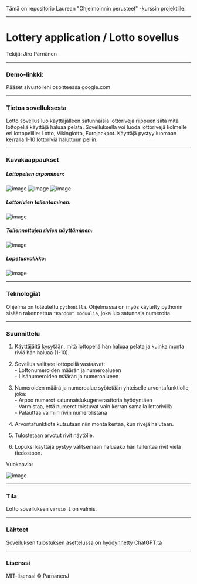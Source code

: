 Tämä on repositorio Laurean "Ohjelmoinnin perusteet" -kurssin projektille.

<hr>

<h1>Lottery application / Lotto sovellus</h1>
Tekijä: Jiro Pärnänen

<hr>

<h3>Demo-linkki:</h3>
Pääset sivustolleni osoitteessa google.com

<hr>

<h3>Tietoa sovelluksesta</h3>
Lotto sovellus luo käyttäjälleen satunnaisia lottorivejä riippuen siitä mitä lottopeliä käyttäjä haluaa pelata.
Sovelluksella voi luoda lottorivejä kolmelle eri lottopelille: Lotto, Vikinglotto, Eurojackpot.
Käyttäjä pystyy luomaan kerralla 1-10 lottoriviä haluttuun peliin.

<hr>

<h3>Kuvakaappaukset</h3>

<h5>Lottopelien arpominen:</h5>

![image](https://github.com/user-attachments/assets/27bba650-2b53-4224-9a29-3077e95d7317) ![image](https://github.com/user-attachments/assets/96388a0b-cc35-432a-bcf6-0a1edffd673d) ![image](https://github.com/user-attachments/assets/8c900d6a-e0ae-4b86-8869-f21b653427d7)

<h5>Lottorivien tallentaminen:</h5>

![image](https://github.com/user-attachments/assets/14718218-4889-4d6c-8411-8710b5cfb27b) 

<h5>Tallennettujen rivien näyttäminen:</h5>

![image](https://github.com/user-attachments/assets/991b6995-4ad3-489d-9a94-7e4afb2633bd)

<h5>Lopetusvalikko:</h5>

![image](https://github.com/user-attachments/assets/5e204ce5-260a-44ee-a974-7cacb28574c0)

<hr>

<h3>Teknologiat</h3>

Ohjelma on toteutettu `pythonilla`. Ohjelmassa on myös käytetty pythonin sisään rakennettua `"Random" moduulia`, joka luo satunnais numeroita.

<hr>

<h3>Suunnittelu</h3>

1) Käyttäjältä kysytään, mitä lottopeliä hän haluaa pelata ja kuinka monta riviä hän haluaa (1-10).

2) Sovellus valitsee lottopeliä vastaavat:<br>
        - Lottonumeroiden määrän ja numeroalueen<br>
        - Lisänumeroiden määrän ja numeroalueen

3) Numeroiden määrä ja numeroalue syötetään yhteiselle arvontafunktiolle, joka:<br>
        - Arpoo numerot satunnaislukugeneraattoria hyödyntäen<br>
        - Varmistaa, että numerot toistuvat vain kerran samalla lottorivillä<br>
        - Palauttaa valmiin rivin numerolistana

4) Arvontafunktiota kutsutaan niin monta kertaa, kun rivejä halutaan.
     
5) Tulostetaan arvotut rivit näytölle.

6) Lopuksi käyttäjä pystyy valitsemaan haluaako hän tallentaa rivit vielä tiedostoon.

<p>Vuokaavio:</p>

![image](https://github.com/user-attachments/assets/3dc969f4-745f-4d04-9986-06d36c54ef24)

<hr>

<h3>Tila</h3>

Lotto sovelluksen `versio 1` on valmis.

<hr>

<h3>Lähteet</h3>
Sovelluksen tulostuksen asettelussa on hyödynnetty ChatGPT:tä

<hr>

<h3>Lisenssi</h3>
MIT-lisenssi © ParnanenJ

